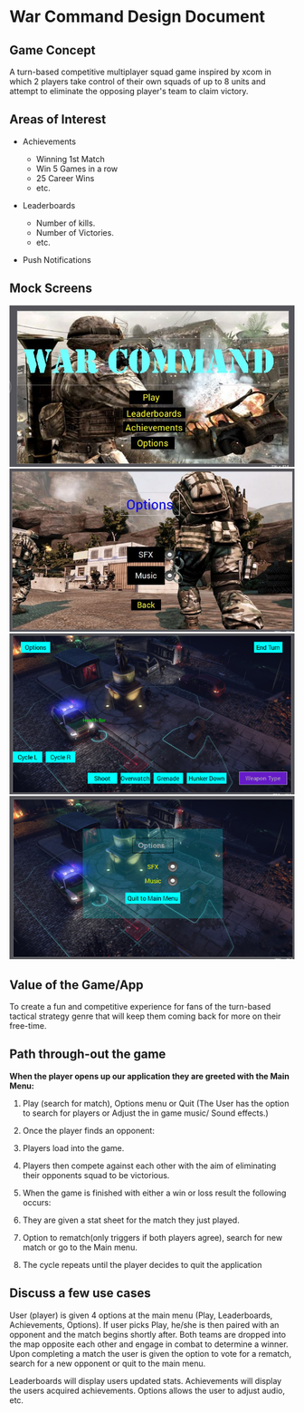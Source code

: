 # War Command Design Document

##  Game Concept
A turn-based competitive multiplayer squad game inspired by xcom in which 2 players take control of their own squads of up to 8 units and attempt to eliminate the opposing player's team to claim victory.

##  Areas of Interest 
* Achievements
  * Winning 1st Match
  * Win 5 Games in a row
  * 25 Career Wins
  * etc.
  
* Leaderboards
  * Number of kills.
  * Number of Victories.
  * etc.
  
* Push Notifications

##  Mock Screens 
![Image of Menu-Screen](https://raw.githubusercontent.com/Fabronaut/Project-Swift/master/MainMenu.JPG)
![Image of Menu-Screen2](https://raw.githubusercontent.com/Fabronaut/Project-Swift/master/OptionsMenu.JPG)
![Image of In-game UI](https://raw.githubusercontent.com/Fabronaut/Project-Swift/master/App_UI_1.png)
![Image of In-game UI2](https://raw.githubusercontent.com/Fabronaut/Project-Swift/master/App_UI_2.png)


## Value of the Game/App 
To create a fun and competitive experience for fans of the turn-based tactical strategy genre that will keep them coming back for more on their free-time.

##  Path through-out the game 
**When the player opens up our application they are greeted with the Main Menu:**

1. Play (search for match), Options menu or Quit
(The User has the option to search for players or Adjust the in game music/ Sound effects.)

1. Once the player finds an opponent:  
1. Players load into the game.
1. Players then compete against each other with the aim of eliminating their opponents squad to be victorious.
1. When the game is finished with either a win or loss result the following occurs:
1. They are given a stat sheet for the match they just played.
1. Option to rematch(only triggers if both players agree), search for new match or go to the Main menu.
1. The cycle repeats until the player decides to quit the application

##  Discuss a few use cases 
User (player) is given 4 options at the main menu (Play, Leaderboards, Achievements, Options). If user picks Play, he/she is then paired  with an opponent and the match begins shortly after. Both teams are dropped into the map opposite each other and engage in combat to determine a winner. Upon completing a match the user is given the option to vote for a rematch, search for a new opponent or quit to the main menu.

Leaderboards will display users updated stats.
Achievements will display the users acquired achievements.
Options allows the user to adjust audio, etc.
